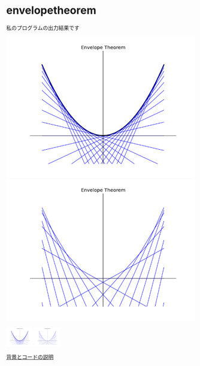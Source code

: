 envelopetheorem
===============

私のプログラムの出力結果です

![envelope0](envelope0.png)
![envelope1](envelope1.png)

<img src="envelope0.png" alt="envelope0" width="70"/>
<img src="envelope1.png" alt="envelope1" width="70"/>


[背景とコードの説明](https://docs.google.com/viewer?url=https://github.com/haru110jp/envelopetheorem/blob/master/envelope-report.pdf?raw=true)
